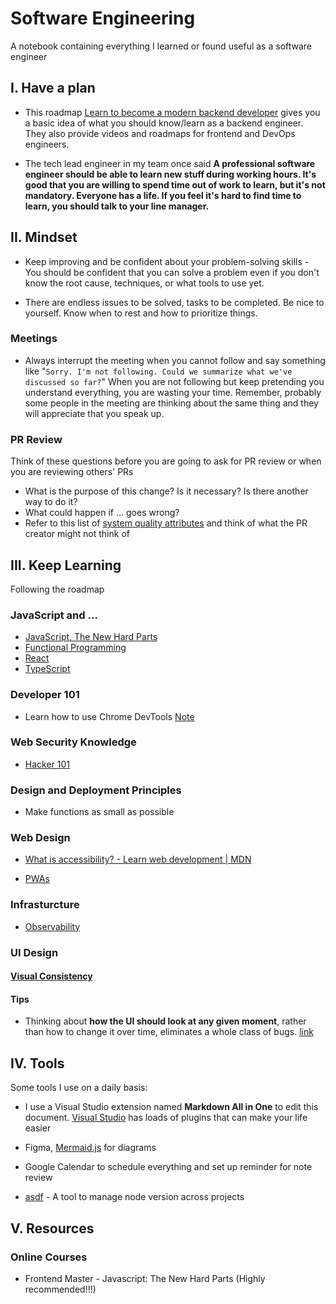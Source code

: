 # Software Engineering

A notebook containing everything I learned or found useful as a software engineer

## I. Have a plan

- This roadmap [Learn to become a modern backend developer](https://roadmap.sh/backend) gives you a basic idea of what you should know/learn as a backend engineer. They also provide videos and roadmaps for frontend and DevOps engineers.

- The tech lead engineer in my team once said **A professional software engineer should be able to learn new stuff during working hours. It's good that you are willing to spend time out of work to learn, but it's not mandatory. Everyone has a life. If you feel it's hard to find time to learn, you should talk to your line manager.**

## II. Mindset

- Keep improving and be confident about your problem-solving skills - You should be confident that you can solve a problem even if you don't know the root cause, techniques, or what tools to use yet.

- There are endless issues to be solved, tasks to be completed. Be nice to yourself. Know when to rest and how to prioritize things.

### Meetings

- Always interrupt the meeting when you cannot follow and say something like "`Sorry. I'm not following. Could we summarize what we've discussed so far?`" When you are not following but keep pretending you understand everything, you are wasting your time. Remember, probably some people in the meeting are thinking about the same thing and they will appreciate that you speak up.

### PR Review

Think of these questions before you are going to ask for PR review or when you are reviewing others' PRs

- What is the purpose of this change? Is it necessary? Is there another way to do it?
- What could happen if ... goes wrong?
- Refer to this list of [system quality attributes](https://en.wikipedia.org/wiki/List_of_system_quality_attributes) and think of what the PR creator might not think of

## III. Keep Learning

Following the roadmap

### JavaScript and ...

- [JavaScript, The New Hard Parts](./notes/JavaScript/the-new-hard-parts.md)
- [Functional Programming](./notes/JavaScript/functional-programming.md)
- [React](./notes/JavaScript/react.md)
- [TypeScript](./notes/JavaScript/typescript.md)

### Developer 101

- Learn how to use Chrome DevTools [Note](./notes/developer101.md)

### Web Security Knowledge

- [Hacker 101](./notes.hacker101.md)

### Design and Deployment Principles

- Make functions as small as possible

### Web Design

- [What is accessibility? - Learn web development | MDN](https://developer.mozilla.org/en-US/docs/Learn/Accessibility/What_is_accessibility)

- [PWAs](./notes/progressive-web-apps.md)

### Infrasturcture

- [Observability](./notes/Infrastructure/observability.md)

### UI Design

#### [Visual Consistency](https://uxpin.medium.com/web-ui-design-for-the-human-eye-principles-of-visual-consistency-part-2-7b5d8b647602https://uxpin.medium.com/web-ui-design-for-the-human-eye-principles-of-visual-consistency-part-2-7b5d8b647602)

#### Tips

- Thinking about **how the UI should look at any given moment**, rather than how to change it over time, eliminates a whole class of bugs. [link](https://reactjs.org/docs/rendering-elements.html)

## IV. Tools

Some tools I use on a daily basis:

- I use a Visual Studio extension named **Markdown All in One** to edit this document. [Visual Studio](https://visualstudio.microsoft.com/) has loads of plugins that can make your life easier

- Figma, [Mermaid.js](https://mermaid-js.github.io/mermaid/#/) for diagrams

- Google Calendar to schedule everything and set up reminder for note review

- [asdf](http://asdf-vm.com/guide/getting-started.html#_1-install-dependencies) - A tool to manage node version across projects

## V. Resources

### Online Courses

- Frontend Master - Javascript: The New Hard Parts (Highly recommended!!!)
